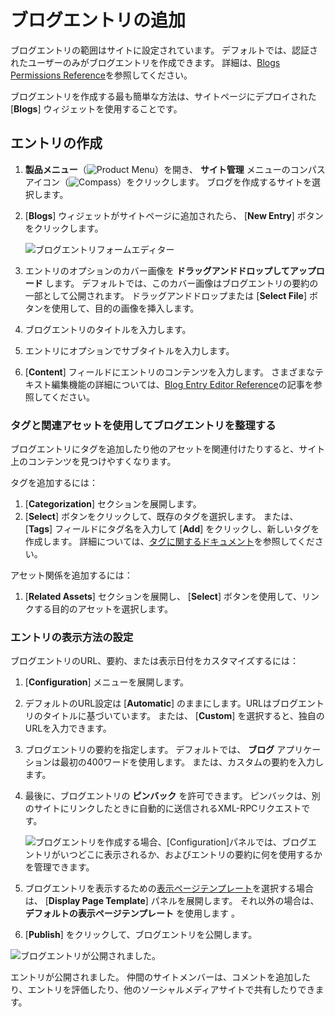 # ブログエントリの追加

ブログエントリの範囲はサイトに設定されています。 デフォルトでは、認証されたユーザーのみがブログエントリを作成できます。 詳細は、[Blogs Permissions Reference](./blog-permissions-reference.md)を参照してください。

ブログエントリを作成する最も簡単な方法は、サイトページにデプロイされた [**Blogs**] ウィジェットを使用することです。

## エントリの作成

1. **製品メニュー**（![Product Menu](../../images/icon-product-menu.png)）を開き、 **サイト管理** メニューのコンパスアイコン（![Compass](../../images/icon-compass.png)）をクリックします。 ブログを作成するサイトを選択します。

2. [**Blogs**] ウィジェットがサイトページに追加されたら、 [**New Entry**] ボタンをクリックします。

    ![ブログエントリフォームエディター](./adding-blog-entries/images/01.png)

3.  エントリのオプションのカバー画像を **ドラッグアンドドロップしてアップロード** します。 デフォルトでは、このカバー画像はブログエントリの要約の一部として公開されます。 ドラッグアンドドロップまたは [**Select File**] ボタンを使用して、目的の画像を挿入します。

4.  ブログエントリのタイトルを入力します。

5.  エントリにオプションでサブタイトルを入力します。

6. [**Content**] フィールドにエントリのコンテンツを入力します。 さまざまなテキスト編集機能の詳細については、[Blog Entry Editor Reference](./blog-entry-editor-reference.md)の記事を参照してください。

### タグと関連アセットを使用してブログエントリを整理する

<!-- ```{note} Available in Liferay DXP 7.3+. This section must be updated to reflect the new by-default categories and vocabularies in 7.3 -->

ブログエントリにタグを追加したり他のアセットを関連付けたりすると、サイト上のコンテンツを見つけやすくなります。

タグを追加するには：

1. [**Categorization**] セクションを展開します。
2. [**Select**] ボタンをクリックして、既存のタグを選択します。 または、 [**Tags**] フィールドにタグ名を入力して [**Add**] をクリックし、新しいタグを作成します。 詳細については、[タグに関するドキュメント](https://help.liferay.com/hc/articles/360028820472-Tagging-Content)を参照してください。

アセット関係を追加するには：

1. [**Related Assets**] セクションを展開し、 [**Select**] ボタンを使用して、リンクする目的のアセットを選択します。

### エントリの表示方法の設定

ブログエントリのURL、要約、または表示日付をカスタマイズするには：

1. [**Configuration**] メニューを展開します。

2.  デフォルトのURL設定は [**Automatic**] のままにします。URLはブログエントリのタイトルに基づいています。 または、 [**Custom**] を選択すると、独自のURLを入力できます。

3.  ブログエントリの要約を指定します。 デフォルトでは、 **ブログ** アプリケーションは最初の400ワードを使用します。 または、カスタムの要約を入力します。

4.  最後に、ブログエントリの **ピンバック** を許可できます。 ピンバックは、別のサイトにリンクしたときに自動的に送信されるXML-RPCリクエストです。

    ![ブログエントリを作成する場合、[Configuration]パネルでは、ブログエントリがいつどこに表示されるか、およびエントリの要約に何を使用するかを管理できます。](./adding-blog-entries/images/02.png)

5.  ブログエントリを表示するための[表示ページテンプレート](https://help.liferay.com/hc/articles/360028820332-Display-Page-Templates-for-Web-Content)を選択する場合は、 [**Display Page Template**] パネルを展開します。 それ以外の場合は、 **デフォルトの表示ページテンプレート** を使用します 。

6. [**Publish**] をクリックして、ブログエントリを公開します。

![ブログエントリが公開されました。](./adding-blog-entries/images/03.png)

エントリが公開されました。 仲間のサイトメンバーは、コメントを追加したり、エントリを評価したり、他のソーシャルメディアサイトで共有したりできます。
